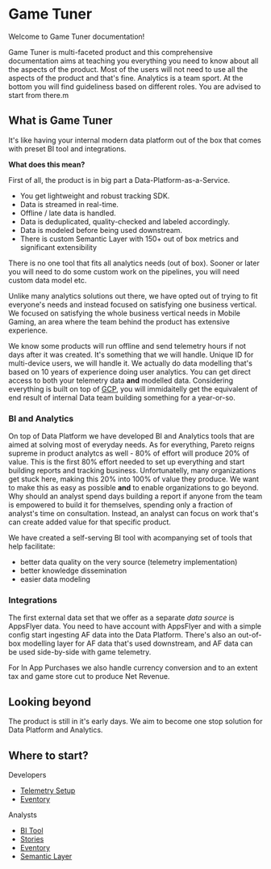 # Game Tuner

Welcome to Game Tuner documentation!

Game Tuner is multi-faceted product and this comprehensive documentation aims at teaching you everything you need to know about all the aspects of the product. Most of the users will not need to use all the aspects of the product and that's fine. Analytics is a team sport. At the bottom you will find guideliness based on different roles. You are advised to start from there.m

## What is Game Tuner

It's like having your internal modern data platform out of the box that comes with preset BI tool and integrations.

__What does this mean?__

First of all, the product is in big part a Data-Platform-as-a-Service. 
- You get lightweight and robust tracking SDK. 
- Data is streamed in real-time. 
- Offline / late data is handled.
- Data is deduplicated, quality-checked and labeled accordingly.
- Data is modeled before being used downstream.
- There is custom Semantic Layer with 150+ out of box metrics and significant extensibility

There is no one tool that fits all analytics needs (out of box). Sooner or later you will need to do some custom work on the pipelines, you will need custom data model etc.

Unlike many analytics solutions out there, we have opted out of trying to fit everyone's needs and instead focused on satisfying one business vertical. We focused on satisfying the whole business vertical needs in Mobile Gaming, an area where the team behind the product has extensive experience. 

We know some products will run offline and send telemetry hours if not days after it was created. It's something that we will handle. Unique ID for multi-device users, we will handle it. We actually do data modelling that's based on 10 years of experience doing user analytics. You can get direct access to both your telemetry data __and__ modelled data. Considering everything is built on top of [GCP](https://cloud.google.com/), you will immidaitelly get the equivalent of end result of internal Data team building something for a year-or-so.

### BI and Analytics

On top of Data Platform we have developed BI and Analytics tools that are aimed at solving most of everyday needs. As for everything, Pareto reigns supreme in product analytcs as well - 80% of effort will produce 20% of value. This is the first 80% effort needed to set up everything and start building reports and tracking business. Unfortunatelly, many organizations get stuck here, making this 20% into 100% of value they produce. We want to make this as easy as possible __and__ to enable organizations to go beyond. Why should an analyst spend days building a report if anyone from the team is empowered to build it for themselves, spending only a fraction of analyst's time on consultation. Instead, an analyst can focus on work that's can create added value for that specific product.

We have created a self-serving BI tool with acompanying set of tools that help facilitate: 
- better data quality on the very source (telemetry implementation)
- better knowledge dissemination
- easier data modeling

### Integrations

The first external data set that we offer as a separate _data source_ is AppsFlyer data. You need to have account with AppsFlyer and with a simple config start ingesting AF data into the Data Platform. There's also an out-of-box modelling layer for AF data that's used downstream, and AF data can be used side-by-side with game telemetry.

For In App Purchases we also handle currency conversion and to an extent tax and game store cut to produce Net Revenue.

## Looking beyond

The product is still in it's early days. We aim to become one stop solution for Data Platform and Analytics.

## Where to start?

Developers

- [Telemetry Setup](./man/Telemetry%20Setup.md)
- [Eventory](./man/Eventory.md)

Analysts

- [BI Tool](./man/BI%20Tool.md)
- [Stories](./man/Stories.md)
- [Eventory](./man/Eventory.md)
- [Semantic Layer](./man/Semantic%20Layer.md)

